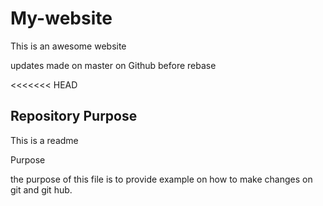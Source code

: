 # My-website

This is an awesome website

updates made on master on Github before rebase

<<<<<<< HEAD
## Repository Purpose

This is a readme

Purpose

the purpose of this file is to provide example 
on how to make changes on git and git hub.

